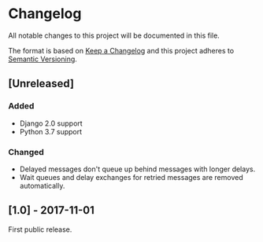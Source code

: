# Changelog

All notable changes to this project will be documented in this file.

The format is based on [Keep a Changelog](http://keepachangelog.com/en/1.0.0/)
and this project adheres to [Semantic Versioning](http://semver.org/spec/v2.0.0.html).

## [Unreleased]

### Added

- Django 2.0 support
- Python 3.7 support

### Changed

- Delayed messages don't queue up behind messages with longer delays.
- Wait queues and delay exchanges for retried messages are removed automatically.

## [1.0] - 2017-11-01

First public release.
